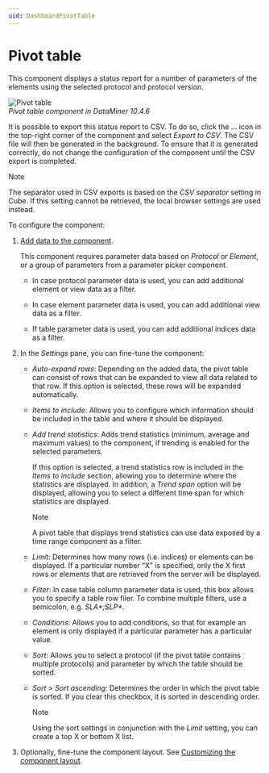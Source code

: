 ```yaml
---
uid: DashboardPivotTable
---
```


# Pivot table

This component displays a status report for a number of parameters of the elements using the selected protocol and protocol version.

![Pivot table](~/user-guide/images/Pivot_Table.png)<br>*Pivot table component in DataMiner 10.4.6*

It is possible to export this status report to CSV. To do so, click the ... icon in the top-right corner of the component and select *Export to CSV*. The CSV file will then be generated in the background. To ensure that it is generated correctly, do not change the configuration of the component until the CSV export is completed.

> [!NOTE]
> The separator used in CSV exports is based on the *CSV separator* setting in Cube. If this setting cannot be retrieved, the local browser settings are used instead.

To configure the component:

1. [Add data to the component](xref:Adding_data_to_component).

   This component requires parameter data based on *Protocol* or *Element*, or a group of parameters from a parameter picker component.

   - In case protocol parameter data is used, you can add additional element or view data as a filter.

   - In case element parameter data is used, you can add additional view data as a filter.

   - If table parameter data is used, you can add additional indices data as a filter.

1. In the *Settings* pane, you can fine-tune the component:

   - *Auto-expand rows*: Depending on the added data, the pivot table can consist of rows that can be expanded to view all data related to that row. If this option is selected, these rows will be expanded automatically.

   - *Items to include*: Allows you to configure which information should be included in the table and where it should be displayed.

   - *Add trend statistics*: Adds trend statistics (minimum, average and maximum values) to the component, if trending is enabled for the selected parameters.

     If this option is selected, a trend statistics row is included in the *Items to include* section, allowing you to determine where the statistics are displayed. In addition, a *Trend span* option will be displayed, allowing you to select a different time span for which statistics are displayed.

     > [!NOTE]
     > A pivot table that displays trend statistics can use data exposed by a time range component as a filter.

   - *Limit*: Determines how many rows (i.e. indices) or elements can be displayed. If a particular number “X” is specified, only the X first rows or elements that are retrieved from the server will be displayed.

   - *Filter*: In case table column parameter data is used, this box allows you to specify a table row filer. To combine multiple filters, use a semicolon, e.g. *SLA\*;SLP\**.

   - *Conditions*: Allows you to add conditions, so that for example an element is only displayed if a particular parameter has a particular value.

   - *Sort*: Allows you to select a protocol (if the pivot table contains multiple protocols) and parameter by which the table should be sorted.

   - *Sort* > *Sort ascending*: Determines the order in which the pivot table is sorted. If you clear this checkbox, it is sorted in descending order.

     > [!NOTE]
     > Using the sort settings in conjunction with the *Limit* setting, you can create a top X or bottom X list.

1. Optionally, fine-tune the component layout. See [Customizing the component layout](xref:Customize_Component_Layout).

